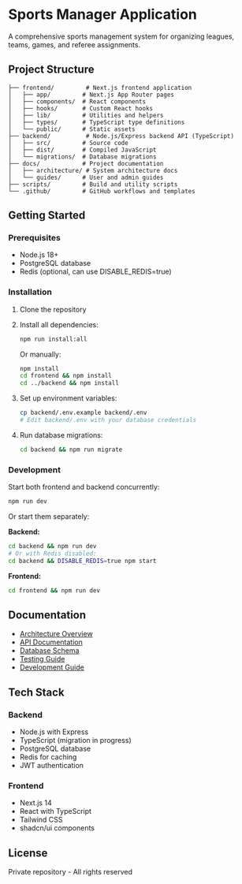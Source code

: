 # Sports Manager Application

A comprehensive sports management system for organizing leagues, teams, games, and referee assignments.

## Project Structure

```
├── frontend/         # Next.js frontend application
│   ├── app/         # Next.js App Router pages
│   ├── components/  # React components
│   ├── hooks/       # Custom React hooks
│   ├── lib/         # Utilities and helpers
│   ├── types/       # TypeScript type definitions
│   └── public/      # Static assets
├── backend/          # Node.js/Express backend API (TypeScript)
│   ├── src/         # Source code
│   ├── dist/        # Compiled JavaScript
│   └── migrations/  # Database migrations
├── docs/            # Project documentation
│   ├── architecture/ # System architecture docs
│   └── guides/      # User and admin guides
├── scripts/         # Build and utility scripts
└── .github/         # GitHub workflows and templates
```

## Getting Started

### Prerequisites
- Node.js 18+
- PostgreSQL database
- Redis (optional, can use DISABLE_REDIS=true)

### Installation

1. Clone the repository
2. Install all dependencies:
   ```bash
   npm run install:all
   ```
   Or manually:
   ```bash
   npm install
   cd frontend && npm install
   cd ../backend && npm install
   ```

3. Set up environment variables:
   ```bash
   cp backend/.env.example backend/.env
   # Edit backend/.env with your database credentials
   ```

4. Run database migrations:
   ```bash
   cd backend && npm run migrate
   ```

### Development

Start both frontend and backend concurrently:
```bash
npm run dev
```

Or start them separately:

**Backend:**
```bash
cd backend && npm run dev
# Or with Redis disabled:
cd backend && DISABLE_REDIS=true npm start
```

**Frontend:**
```bash
cd frontend && npm run dev
```

## Documentation

- [Architecture Overview](docs/architecture/)
- [API Documentation](backend/docs/API.md)
- [Database Schema](docs/database-diagram.md)
- [Testing Guide](docs/testing/TESTING-STANDARDS.md)
- [Development Guide](docs/development/CLAUDE.md)

## Tech Stack

### Backend
- Node.js with Express
- TypeScript (migration in progress)
- PostgreSQL database
- Redis for caching
- JWT authentication

### Frontend
- Next.js 14
- React with TypeScript
- Tailwind CSS
- shadcn/ui components

## License

Private repository - All rights reserved